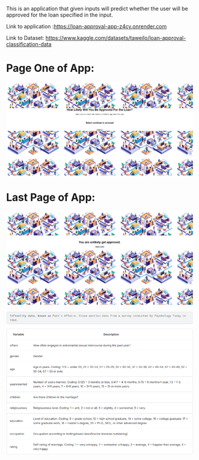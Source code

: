 This is an application that given inputs will predict whether the user will be approved for the loan specified in the input.

Link to application :https://loan-approval-app-z4cy.onrender.com

Link to Dataset: https://www.kaggle.com/datasets/taweilo/loan-approval-classification-data
# Page One of App:
![appimage]( https://github.com/llinzy/Loan-Approval-App/blob/main/First%20Page.png)

# Last Page of App:
![appimage]( https://github.com/llinzy/Loan-Approval-App/blob/main/Last%20Page.png)

![appimage](https://github.com/llinzy/Machine-Learning-Extramarital-Affair-App/blob/main/datasetdetails.png)


